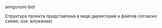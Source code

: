 amigurumi-bot

Структура проекта представлена в виде директорий и файлов согласно схеме:
(см. вложение)